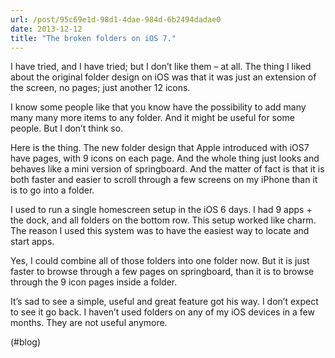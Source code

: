 ```yaml
---
url: /post/95c69e1d-98d1-4dae-984d-6b2494dadae0
date: 2013-12-12
title: "The broken folders on iOS 7."
---
```


I have tried, and I have tried; but I don&#8217;t like them – at all. The thing I liked about the original folder design on iOS was that it was just an extension of the screen, no pages; just another 12 icons.



I know some people like that you know have the possibility to add many many many more items to any folder. And it might be useful for some people. But I don&#8217;t think so.



Here is the thing. The new folder design that Apple introduced with iOS7 have pages, with 9 icons on each page. And the whole thing just looks and behaves like a mini version of springboard. And the matter of fact is that it is both faster and easier to scroll through a few screens on my iPhone than it is to go into a folder.



I used to run a single homescreen setup in the iOS 6 days. I had 9 apps + the dock, and all folders on the bottom row. This setup worked like charm. The reason I used this system was to have the easiest way to locate and start apps.



Yes, I could combine all of those folders into one folder now. But it is just faster to browse through a few pages on springboard, than it is to browse through the 9 icon pages inside a folder.



It&#8217;s sad to see a simple, useful and great feature got his way. I don&#8217;t expect to see it go back. I haven&#8217;t used folders on any of my iOS devices in a few months. They are not useful anymore.



(#blog)